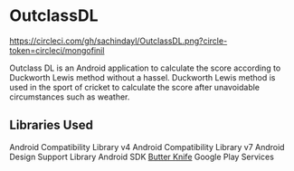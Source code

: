 # OutclassDL #
https://circleci.com/gh/sachindayl/OutclassDL.png?circle-token=circleci/mongofinil

Outclass DL is an Android application to calculate the score according to Duckworth Lewis method without a hassel. 
Duckworth Lewis method is used in the sport of cricket to calculate the score after unavoidable circumstances such as weather.

## Libraries Used ##
Android Compatibility Library v4
Android Compatibility Library v7
Android Design Support Library
Android SDK
[Butter Knife](http://jakewharton.github.io/butterknife/) 
Google Play Services


